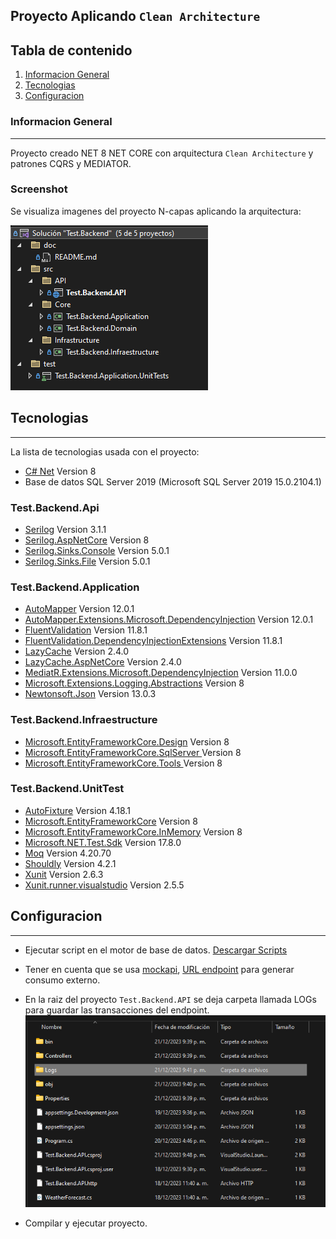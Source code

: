 ## Proyecto Aplicando `Clean Architecture`

## Tabla de contenido
1. [Informacion General](#informacion-general)
2. [Tecnologias](#tecnologias)
3. [Configuracion](#configuracion)

### Informacion General

***
Proyecto creado NET 8 NET CORE con arquitectura `Clean Architecture` y patrones CQRS y MEDIATOR.

### Screenshot
Se visualiza imagenes del proyecto N-capas aplicando la arquitectura:

![Image text](/doc/image/arquitecturaProyecto.png)
## Tecnologias
***
La lista de tecnologias usada con el proyecto:
* [C# Net](https://dotnet.microsoft.com/es-es/download/dotnet/8.0) Version 8 
* Base de datos SQL Server 2019 (Microsoft SQL Server 2019 15.0.2104.1)

### Test.Backend.Api
* [Serilog](https://www.nuget.org/packages/Serilog/3.1.2-dev-02097) Version 3.1.1
* [Serilog.AspNetCore](https://www.nuget.org/packages/Serilog.AspNetCore) Version 8
* [Serilog.Sinks.Console](https://www.nuget.org/packages/Serilog.Sinks.Console) Version 5.0.1
* [Serilog.Sinks.File](https://www.nuget.org/packages/Serilog.Sinks.File/5.0.1-dev-00968) Version 5.0.1

### Test.Backend.Application
* [AutoMapper](https://www.nuget.org/packages/AutoMapper) Version 12.0.1
* [AutoMapper.Extensions.Microsoft.DependencyInjection](https://www.nuget.org/packages/AutoMapper.Extensions.Microsoft.DependencyInjection) Version 12.0.1
* [FluentValidation](https://www.nuget.org/packages/FluentValidation) Version 11.8.1
* [FluentValidation.DependencyInjectionExtensions](https://www.nuget.org/packages/FluentValidation.DependencyInjectionExtensions) Version 11.8.1
* [LazyCache](https://www.nuget.org/packages/LazyCache) Version 2.4.0
* [LazyCache.AspNetCore](https://www.nuget.org/packages/LazyCache.AspNetCore) Version 2.4.0
* [MediatR.Extensions.Microsoft.DependencyInjection](https://www.nuget.org/packages/MediatR.Extensions.Microsoft.DependencyInjection) Version 11.0.0
* [Microsoft.Extensions.Logging.Abstractions](https://www.nuget.org/packages/Microsoft.Extensions.Logging.Abstractions) Version 8
* [Newtonsoft.Json](https://www.nuget.org/packages/Newtonsoft.Json) Version 13.0.3

### Test.Backend.Infraestructure
* [Microsoft.EntityFrameworkCore.Design](https://www.nuget.org/packages/Microsoft.EntityFrameworkCore.Design) Version 8
* [Microsoft.EntityFrameworkCore.SqlServer ](https://www.nuget.org/packages/Microsoft.EntityFrameworkCore.SqlServer) Version 8
* [Microsoft.EntityFrameworkCore.Tools ](https://www.nuget.org/packages/Microsoft.EntityFrameworkCore.Tools) Version 8

### Test.Backend.UnitTest
* [AutoFixture](https://www.nuget.org/packages/AutoFixture/4.18.1) Version 4.18.1
* [Microsoft.EntityFrameworkCore](https://www.nuget.org/packages/Microsoft.EntityFrameworkCore) Version 8
* [Microsoft.EntityFrameworkCore.InMemory](https://www.nuget.org/packages/Microsoft.EntityFrameworkCore.InMemory) Version 8
* [Microsoft.NET.Test.Sdk](https://www.nuget.org/packages/Microsoft.NET.Test.Sdk/17.8.0) Version 17.8.0
* [Moq](https://www.nuget.org/packages/Moq) Version 4.20.70
* [Shouldly](https://www.nuget.org/packages/Shouldly) Version 4.2.1
* [Xunit](https://www.nuget.org/packages/xunit) Version 2.6.3
* [Xunit.runner.visualstudio](https://www.nuget.org/packages/xunit.runner.visualstudio) Version 2.5.5


## Configuracion
***
- Ejecutar script en el motor de base de datos.
[Descargar Scripts](/doc/Scripts_Create_Database.sql)
- Tener en cuenta que se usa [mockapi](https://mockapi.io/), [URL endpoint](https://658310b502f747c8367afe14.mockapi.io/api/discountProductById/discount) para generar consumo externo.
- En la raiz del proyecto `Test.Backend.API` se deja carpeta llamada LOGs para guardar las transacciones del endpoint.
![image](/doc/image/logs.png)

- Compilar y ejecutar proyecto.

